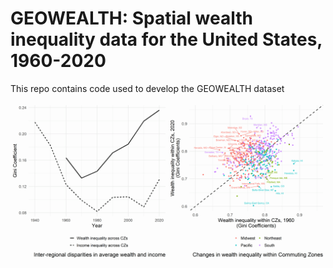 # GEOWEALTH: Spatial wealth inequality data for the United States, 1960-2020

This repo contains code used to develop the GEOWEALTH dataset

![Inter-regional and within-Commuting Zone wealth inequality in the United States, 1960-2020](main_figure.png)
